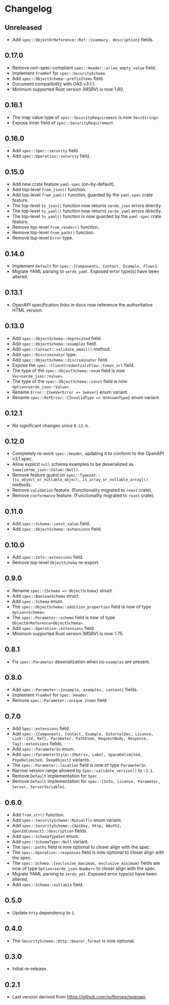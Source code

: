 # Changelog

## Unreleased

- Add `spec::ObjectOrReference::Ref::{summary, description}` fields.

## 0.17.0

- Remove non-spec-compliant `spec::Header::allow_empty_value` field.
- Implement `FromRef` for `spec::SecurityScheme`.
- Add `spec::ObjectSchema::prefixItems` field.
- Document compatibility with OAS v3.1.1.
- Minimum supported Rust version (MSRV) is now 1.80.

## 0.16.1

- The map value type of `spec::SecurityRequirement` is now `Vec<String>`.
- Expose inner field of `spec::SecurityRequirement`.

## 0.16.0

- Add `spec::Spec::security` field.
- Add `spec::Operation::security` field.

## 0.15.0

- Add new crate feature `yaml-spec` (on-by-default).
- Add top-level `from_json()` function.
- Add top-level `from_yaml()` function, guarded by the `yaml-spec` crate feature.
- The top-level `to_json()` function now returns `serde_json` errors directly.
- The top-level `to_yaml()` function now returns `serde_yaml` errors directly.
- The top-level `to_yaml()` function is now guarded by the `yaml-spec` crate feature.
- Remove top-level `from_reader()` function.
- Remove top-level `from_path()` function.
- Remove top-level `Error` type.

## 0.14.0

- Implement `Default` for `spec::{Components, Contact, Example, Flows}`.
- Migrate YAML parsing to `serde_yaml`. Exposed error type(s) have been altered.

## 0.13.1

- OpenAPI specification links in docs now reference the authoritative HTML version.

## 0.13.0

- Add `spec::ObjectSchema::deprecated` field.
- Add `spec::ObjectSchema::examples` field.
- Add `spec::Contact::validate_email()` method.
- Add `spec::Discriminator` type.
- Add `spec::ObjectSchema::discriminator` field.
- Expose the `spec::ClientCredentialsFlow::token_url` field.
- The type of the `spec::ObjectSchema::enum` field is now `Vec<serde_json::Value>`.
- The type of the `spec::ObjectSchema::const` field is now `Option<serde_json::Value>`.
- Rename `Error::{SemVerError => Semver}` enum variant.
- Rename `spec::RefError::{InvalidType => UnknownType}` enum variant.

## 0.12.1

- No significant changes since `0.12.0`.

## 0.12.0

- Completely re-work `spec::Header`, updating it to conform to the OpenAPI v3.1 spec.
- Allow explicit `null` schema examples to be deserialized as `Some(serde_json::Value::Null)`.
- Remove feature guard on `spec::Typeset::{is_object_or_nullable_object, is_array_or_nullable_array}()` methods.
- Remove `validation` feature. (Functionality migrated to `roast` crate).
- Remove `conformance` feature. (Functionality migrated to `roast` crate).

## 0.11.0

- Add `spec::Schema::const_value` field.
- Add `spec::ObjectSchema::extensions` field.

## 0.10.0

- Add `spec::Info::extensions` field.
- Remove top-level `ObjectSchema` re-export.

## 0.9.0

- Rename `spec::{Schema => ObjectSchema}` struct.
- Add `spec::BooleanSchema` struct.
- Add `spec::Schema` enum.
- The `spec::ObjectSchema::addition_properties` field is now of type `Option<Schema>`.
- The `spec::Parameter::schema` field is now of type `ObjectOrReference<ObjectSchema>`.
- Add `spec::Operation::extensions` field.
- Minimum supported Rust version (MSRV) is now 1.75.

## 0.8.1

- Fix `spec::Parameter` deserialization when no `examples` are present.

## 0.8.0

- Add `spec::Parameter::{example, examples, content}` fields.
- Implement `FromRef` for `spec::Header`.
- Remove `spec::Parameter::unique_items` field.

## 0.7.0

- Add `Spec::extensions` field.
- Add `spec::{Components, Contact, Example, ExternalDoc, License, Link::{Id, Ref}, Parameter, PathItem, RequestBody, Response, Tag}::extensions` fields.
- Add `spec::ParameterIn` enum.
- Add `spec::ParameterStyle::{Matrix, Label, SpaceDelimited, PipeDelimited, DeepObject}` variants.
- The `spec::Parameter::location` field is now of type `ParameterIn`.
- Narrow version range allowed by `Spec::validate_version()` to `~3.1`.
- Remove `Default` implementation for `Spec`.
- Remove `Default` implementation for `spec::{Info, License, Parameter, Server, ServerVariable}`.

## 0.6.0

- Add `from_str()` function.
- Add `spec::SecurityScheme::MutualTls` enum variant.
- Add `spec::SecurityScheme::{ApiKey, Http, OAuth2, OpenIdConnect}::description` fields.
- Add `spec::SchemaTypeSet` enum.
- Add `spec::SchemaType::Null` variant.
- The `Spec::paths` field is now optional to closer align with the spec.
- The `spec::Operation::responses` field is now optional to closer align with the spec.
- The `spec::Schema::{exclusive_maximum, exclusive_minimum}` fields are now of type `Option<serde_json:Number>` to closer align with the spec.
- Migrate YAML parsing to `serde_yml`. Exposed error type(s) have been altered.
- Add `spec::Schema::nullable` field.

## 0.5.0

- Update `http` dependency to `1`.

## 0.4.0

- The `SecurityScheme::Http::bearer_format` is now optional.

## 0.3.0

- Initial re-release.

## 0.2.1

- Last version derived from <https://github.com/softprops/openapi>.
